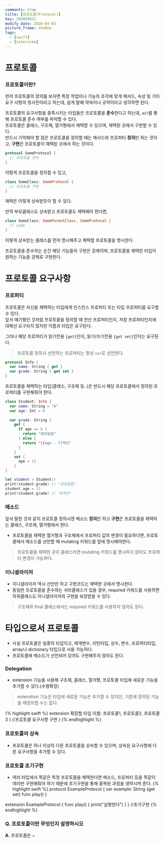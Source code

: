 ```yaml
---
comments: true
title: [프로토콜(Protocol)]
key: 202004021
modify_date: 2020-04-03
picture_frame: shadow
tags:
  - [swift]
  - [interview]
---
```


# 프로토콜

### 프로토콜이란?
먼저 프로토콜의 정의를 보자면 특정 작업이나 기능의 조각에 맞게 메서드, 속성 및 기타 요구 사항의 청사진이라고 하는데, 쉽게 말해 약속이나 규약이라고 생각하면 된다.

프로토콜의 요구사항을 충족시키는 타입들은 프로토콜을 **준수**한다고 하는데, `as?`를 통해 프로토콜 준수 여부를 파악할 수 있다.   
프로토콜은 클래스, 구조체, 열거형에서 채택할 수 있으며, 채택된 곳에서 구현할 수 있다.   
반드시 기억해야 할 점은 프로토콜을 정의할 때는 메서드와 프로퍼티 **정의**만 하는 것이고, **구현**은 프로토콜이 채택된 곳에서 하는 것이다.
```swift
protocol SomeProtocol {
  // 프로토콜 정의
}
```
이렇게 프로토콜을 정의할 수 있고,
```swift
class SomeClass: SomeProtocol {
  // 프로토콜 구현
}
```
채택은 이렇게 상속받듯이 할 수 있다.

만약 부모클래스도 상속받고 프로토콜도 채택해야 한다면,
```swift
class SomeClass: SomeParentClass, SomeProtocol {
  // code
}
```
이렇게 상속받는 클래스를 먼저 명시해주고 채택할 프로토콜을 명시한다.

프로토콜을 준수하는 순간 해당 기능들의 구현은 강제이며, 프로토콜을 채택한 타입이 원하는 기능을 강제로 구현한다.

# 프로토콜 요구사항

### 프로퍼티
프로토콜은 자신을 채택하는 타입에게 인스턴스 프로퍼티 또는 타입 프로퍼티를 요구할 수 있다.   
앞서 얘기했던 것처럼 프로토콜을 정의할 때 연산 프로퍼티인지, 저장 프로퍼티인지에 대해선 요구되지 않지만 이름과 타입은 요구된다.

그러나 해당 프로퍼티가 읽기전용 `{get}`인지, 읽기/쓰기전용 `{get set}`인지는 요구된다.
> 프로토콜 정의시 선언하는 프로퍼티는 항상 `var`로 선언한다.
```swift
protocol Info {
  var name: String { get }
  var grade: String { get set }
}
```
프로토콜을 채택하는 타입(클래스, 구조체 등..)은 반드시 해당 프로토콜에서 정의된 프로퍼티를 구현해줘야 한다.
```swift
class Student: Info {
  var name: String = "A"
  var age: Int = 0
  
  var grade: String {
    get {
      if age == 0 {
        return "정보없음"
      } else {
        return "\(age - 7)학년"
      }
    }
    set {
      age = 13
    }
}

let student = Student()
print(student.grade) // "정보없음"
student.age = 13
print(student.grade) // "6학년"
```

### 메소드
앞서 말한 것과 같이 프로토콜 정의시엔 메소드 **정의**만 하고 **구현**은 프로토콜을 채택하는 클래스, 구조체, 열거형에서 한다.
- 프로토콜을 채택한 열거형과 구조체에서 프로퍼티 값의 변경이 필요하다면, 프로토콜에서 메소드를 선언할 때 mutating 키워드를 앞에 명시해야한다.
> 프로토콜을 채택한 곳이 클래스라면 mutating 키워드를 명시하지 않아도 프로퍼티 변경이 가능하다.

### 이니셜라이저
- 이니셜라이저 역시 선언만 하고 구현코드는 채택한 곳에서 명시한다.
- 동일한 프로토콜을 준수하는 서브클래스가 있을 경우, required 키워드를 사용하면 하위클래스도 이니셜라이저의 구현을 보장받을 수 있다.
> 구조체와 final 클래스에서는 required 키워드를 사용하지 않아도 된다.   


# 타입으로서 프로토콜
- 사실 프로토콜은 일종의 타입이고, 매개변수, 리턴타입, 상수, 변수, 프로퍼티타입, array나 dictionary 타입으로 사용 가능하다.
- 프로토콜에 메소드가 선언되어 있어도 구현해주지 않아도 된다.

### Delegation
- extension 기능을 사용해 구조체, 클래스, 열거형, 프로토콜 타입에 새로운 기능을 추가할 수 있다.(수평확장)
> extenstion 기능은 타입에 새로운 기능은 추가할 수 있지만, 기존에 정의된 기능을 재정의할 수는 없다.
  
{% highlight swift %}
extension 확장할 타입 이름: 프로토콜1, 프로토콜2, 프로토콜3 {
  //프로토콜 요구사항 구현
}
{% endhighlight %}

### 프로토콜의 상속
- 프로토콜은 하나 이상의 다른 프로토콜을 상속할 수 있으며, 상속된 요구사항에 다른 요구사항을 추가할 수 있다.

### 프로토콜 초기구현
- 여러 타입에서 똑같은 특정 프로토콜을 채택한다면 메소드, 프로퍼티 등을 똑같이 여러번 구현해줘야 하기 때문에 초기구현을 통해 중복된 과정을 생략시켜 준다.
{% highlight swift %}
protocol ExampleProtocol {
  var example: String {get set}
  func play()
}

extension ExampleProtocol {
  func play() {
    print("실행한다")
  }
} //초기구현
{% endhighlight %}

### Q. 프로토콜이란 무엇인지 설명하시오

**A.** 프로토콜은 ~
